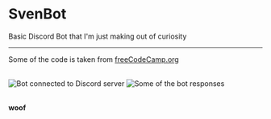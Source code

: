 # SvenBot
Basic Discord Bot that I'm just making out of curiosity
<hr>
<p>Some of the code is taken from <a href="https://www.youtube.com/watch?v=SPTfmiYiuok">freeCodeCamp.org</a></p>
<br> 
<img alt="Bot connected to Discord server" src="https://user-images.githubusercontent.com/91065258/158408596-cff9f837-55ef-495c-9d5b-21fe77c9cd32.png">
<img alt="Some of the bot responses" src="https://user-images.githubusercontent.com/91065258/158408755-e76e899a-313e-4cf1-95bd-34e7ed9efce7.png">

<p><br><b>woof</b></p>
